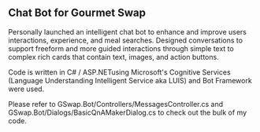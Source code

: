 
## Chat Bot for Gourmet Swap
Personally launched an intelligent chat bot to enhance and improve users interactions, experience, and meal searches. Designed conversations to support freeform and more guided interactions through simple text to complex rich cards that contain text, images, and action buttons.

Code is written in C# / ASP.NETusing Microsoft's Cognitive Services (Language Understanding Intelligent Service aka LUIS) and Bot Framework were used.

Please refer to GSwap.Bot/Controllers/MessagesController.cs and  GSwap.Bot/Dialogs/BasicQnAMakerDialog.cs to check out the bulk of my code.
